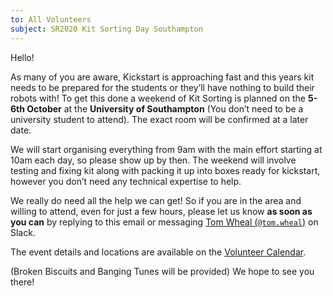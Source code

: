 ```yaml
---
to: All Volunteers
subject: SR2020 Kit Sorting Day Southampton
---
```


Hello!

As many of you are aware, Kickstart is approaching fast and this years kit needs to be prepared for the students or they’ll have nothing to build their robots with! To get this done a weekend of Kit Sorting is planned on the **5-6th October** at the **University of Southampton** (You don’t need to be a university student to attend). The exact room will be confirmed at a later date.  

We will start organising everything from 9am with the main effort starting at 10am each day, so please show up by then. The weekend will involve testing and fixing kit along with packing it up into boxes ready for kickstart, however you don’t need any technical expertise to help. 

We really do need all the help we can get! So if you are in the area and willing to attend, even for just a few hours, please let us know **as soon as you can** by replying to this email or messaging [Tom Wheal (`@tom.wheal`)](https://studentrobotics.slack.com/messages/kit-dev) on Slack.

The event details and locations are available on the [Volunteer Calendar](https://calendar.google.com/calendar/embed?src=studentrobotics.org_oqdjasvpps8smo0d5nte417rak%40group.calendar.google.com&ctz=Europe%2FLondon).

(Broken Biscuits and Banging Tunes will be provided)
We hope to see you there!
